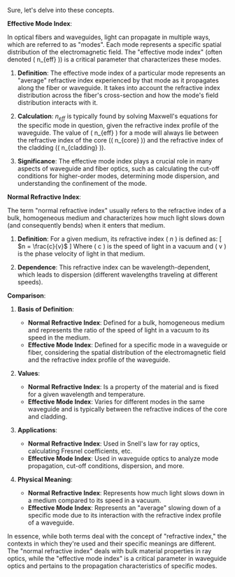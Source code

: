 Sure, let's delve into these concepts.

**Effective Mode Index**:

In optical fibers and waveguides, light can propagate in multiple ways, which are referred to as "modes". Each mode represents a specific spatial distribution of the electromagnetic field. The "effective mode index" (often denoted \( n_{eff} \)) is a critical parameter that characterizes these modes.

1. **Definition**: The effective mode index of a particular mode represents an "average" refractive index experienced by that mode as it propagates along the fiber or waveguide. It takes into account the refractive index distribution across the fiber's cross-section and how the mode's field distribution interacts with it.

2. **Calculation**: $n_{eff}$ is typically found by solving Maxwell's equations for the specific mode in question, given the refractive index profile of the waveguide. The value of \( n_{eff} \) for a mode will always lie between the refractive index of the core (\( n_{core} \)) and the refractive index of the cladding (\( n_{cladding} \)).

3. **Significance**: The effective mode index plays a crucial role in many aspects of waveguide and fiber optics, such as calculating the cut-off conditions for higher-order modes, determining mode dispersion, and understanding the confinement of the mode.

**Normal Refractive Index**:

The term "normal refractive index" usually refers to the refractive index of a bulk, homogeneous medium and characterizes how much light slows down (and consequently bends) when it enters that medium.

1. **Definition**: For a given medium, its refractive index \( $n$ \) is defined as:
\[ $n = \frac{c}{v}$ \]
Where \( c \) is the speed of light in a vacuum and \( v \) is the phase velocity of light in that medium.

2. **Dependence**: This refractive index can be wavelength-dependent, which leads to dispersion (different wavelengths traveling at different speeds).

**Comparison**:

1. **Basis of Definition**:
   - **Normal Refractive Index**: Defined for a bulk, homogeneous medium and represents the ratio of the speed of light in a vacuum to its speed in the medium.
   - **Effective Mode Index**: Defined for a specific mode in a waveguide or fiber, considering the spatial distribution of the electromagnetic field and the refractive index profile of the waveguide.

2. **Values**:
   - **Normal Refractive Index**: Is a property of the material and is fixed for a given wavelength and temperature.
   - **Effective Mode Index**: Varies for different modes in the same waveguide and is typically between the refractive indices of the core and cladding.

3. **Applications**:
   - **Normal Refractive Index**: Used in Snell's law for ray optics, calculating Fresnel coefficients, etc.
   - **Effective Mode Index**: Used in waveguide optics to analyze mode propagation, cut-off conditions, dispersion, and more.

4. **Physical Meaning**:
   - **Normal Refractive Index**: Represents how much light slows down in a medium compared to its speed in a vacuum.
   - **Effective Mode Index**: Represents an "average" slowing down of a specific mode due to its interaction with the refractive index profile of a waveguide.

In essence, while both terms deal with the concept of "refractive index," the contexts in which they're used and their specific meanings are different. The "normal refractive index" deals with bulk material properties in ray optics, while the "effective mode index" is a critical parameter in waveguide optics and pertains to the propagation characteristics of specific modes.